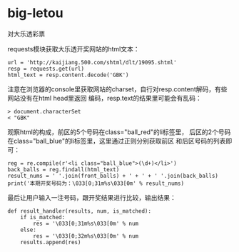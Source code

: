 # big-letou
对大乐透彩票  

requests模块获取大乐透开奖网站的html文本：  
```.env
url = 'http://kaijiang.500.com/shtml/dlt/19095.shtml'
resp = requests.get(url)
html_text = resp.content.decode('GBK')
```
注意在浏览器的console里获取网站的charset，自行对resp.content解码，有些网站没有在html head里返回
编码，resp.text的结果里可能会有乱码：  
```.env
> document.characterSet
< "GBK"
```  
观察html的构成，前区的5个号码在class="ball_red"的li标签里，
后区的2个号码在class="ball_blue"的li标签里，这里通过正则分别获取前区
和后区号码的列表即可：  
```.env
reg = re.compile(r'<li class="ball_blue">(\d+)</li>')
back_balls = reg.findall(html_text)
result_nums = ' '.join(front_balls) + ' + ' + ' '.join(back_balls)
print('本期开奖号码为：\033[0;31m%s\033[0m' % result_nums)
```
最后让用户输入一注号码，跟开奖结果进行比较，输出结果：  
```.env
def result_handler(results, num, is_matched):
    if is_matched:
        res = '\033[0;31m%s\033[0m' % num
    else:
        res = '\033[0;32m%s\033[0m' % num
    results.append(res)
```